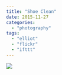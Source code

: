 ```yaml
---
title: "Shoe Clean"
date: 2015-11-27
categories: 
  - "photography"
tags: 
  - "elliot"
  - "flickr"
  - "ifttt"
---
```


![](https://farm1.staticflickr.com/579/23059132670_2fa02b4277_b.jpg)

